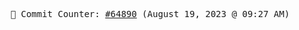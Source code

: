<p align="center">
    <samp>
        📮 Commit Counter: <a href="https://github.com/Javascript-void0/Javascript-void0/commits/main">#64890</a> (August 19, 2023 @ 09:27 AM)
    </samp>
</p>